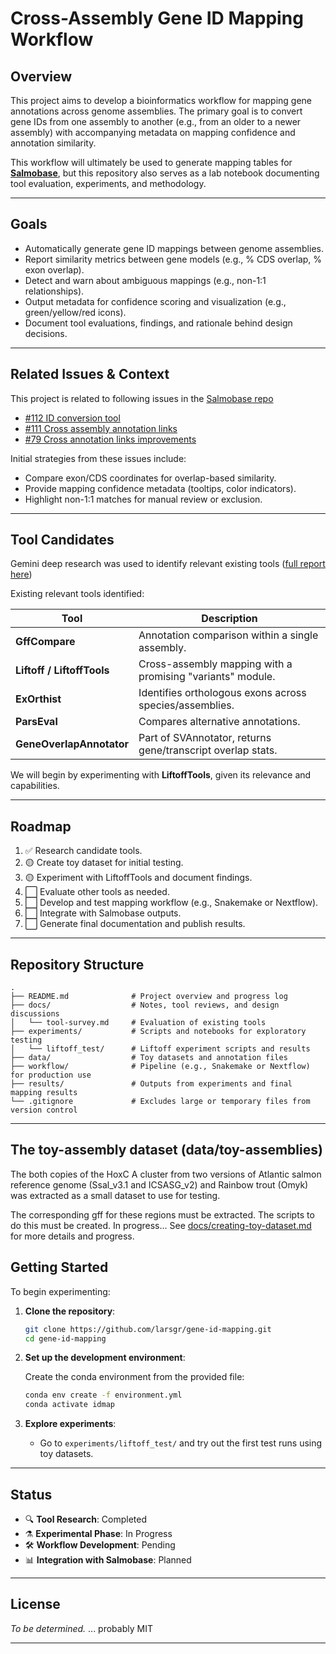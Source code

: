 # Cross-Assembly Gene ID Mapping Workflow

## Overview

This project aims to develop a bioinformatics workflow for mapping gene annotations across genome assemblies. The primary goal is to convert gene IDs from one assembly to another (e.g., from an older to a newer assembly) with accompanying metadata on mapping confidence and annotation similarity.

This workflow will ultimately be used to generate mapping tables for [**Salmobase**](https://salmobase.org), but this repository also serves as a lab notebook documenting tool evaluation, experiments, and methodology.

---

## Goals

- Automatically generate gene ID mappings between genome assemblies.
- Report similarity metrics between gene models (e.g., % CDS overlap, % exon overlap).
- Detect and warn about ambiguous mappings (e.g., non-1:1 relationships).
- Output metadata for confidence scoring and visualization (e.g., green/yellow/red icons).
- Document tool evaluations, findings, and rationale behind design decisions.

---

## Related Issues & Context

This project is related to following issues in the [Salmobase repo](https://gitlab.com/elixir-nmbu/salmobase) 
- [#112 ID conversion tool](https://gitlab.com/elixir-nmbu/salmobase/-/issues/112)
- [#111 Cross assembly annotation links](https://gitlab.com/elixir-nmbu/salmobase/-/issues/111)
- [#79 Cross annotation links improvements](https://gitlab.com/elixir-nmbu/salmobase/-/issues/79)

Initial strategies from these issues include:
- Compare exon/CDS coordinates for overlap-based similarity.
- Provide mapping confidence metadata (tooltips, color indicators).
- Highlight non-1:1 matches for manual review or exclusion.

---

## Tool Candidates

Gemini deep research was used to identify relevant existing tools ([full report here](docs/tool-survey.md))

Existing relevant tools identified:

| Tool | Description |
|------|-------------|
| **GffCompare** | Annotation comparison within a single assembly. |
| **Liftoff / LiftoffTools** | Cross-assembly mapping with a promising "variants" module. |
| **ExOrthist** | Identifies orthologous exons across species/assemblies. |
| **ParsEval** | Compares alternative annotations. |
| **GeneOverlapAnnotator** | Part of SVAnnotator, returns gene/transcript overlap stats. |

We will begin by experimenting with **LiftoffTools**, given its relevance and capabilities.

---

## Roadmap

1. ✅ Research candidate tools.
2. 🟡 Create toy dataset for initial testing.
3. 🟡 Experiment with LiftoffTools and document findings.
4. ⬜ Evaluate other tools as needed.
5. ⬜ Develop and test mapping workflow (e.g., Snakemake or Nextflow).
6. ⬜ Integrate with Salmobase outputs.
7. ⬜ Generate final documentation and publish results.

---


## Repository Structure

```
.
├── README.md              # Project overview and progress log
├── docs/                  # Notes, tool reviews, and design discussions
│   └── tool-survey.md     # Evaluation of existing tools
├── experiments/           # Scripts and notebooks for exploratory testing
│   └── liftoff_test/      # Liftoff experiment scripts and results
├── data/                  # Toy datasets and annotation files
├── workflow/              # Pipeline (e.g., Snakemake or Nextflow) for production use
├── results/               # Outputs from experiments and final mapping results
└── .gitignore             # Excludes large or temporary files from version control
```

---

## The toy-assembly dataset (data/toy-assemblies)

The both copies of the HoxC A cluster from two versions of Atlantic salmon reference genome (Ssal_v3.1 and ICSASG_v2) and Rainbow trout (Omyk) was extracted as a small dataset to use for testing.

The corresponding gff for these regions must be extracted. The scripts to do this must be created. In progress... See [docs/creating-toy-dataset.md](docs/creating-toy-dataset.md) for more details and progress.




## Getting Started

To begin experimenting:

1. **Clone the repository**:

   ```bash
   git clone https://github.com/larsgr/gene-id-mapping.git
   cd gene-id-mapping
   ```

2. **Set up the development environment**:

   Create the conda environment from the provided file:

   ```bash
   conda env create -f environment.yml
   conda activate idmap
   ```

3. **Explore experiments**:

   * Go to `experiments/liftoff_test/` and try out the first test runs using toy datasets.

---

## Status

* 🔍 **Tool Research**: Completed
* ⚗️ **Experimental Phase**: In Progress
* 🛠️ **Workflow Development**: Pending
* 📊 **Integration with Salmobase**: Planned

---

## License

*To be determined.* ... probably MIT

---
